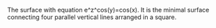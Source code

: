 The surface with equation e^z^cos(y)=cos(x). It is the minimal surface
connecting four parallel vertical lines arranged in a square.
